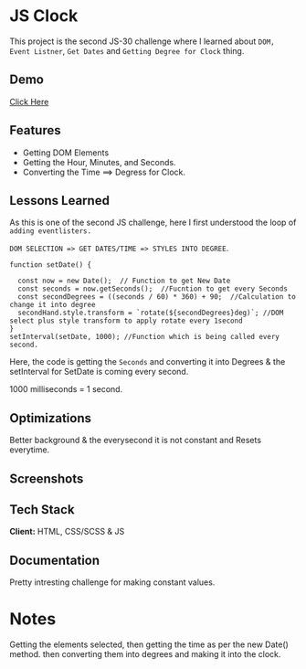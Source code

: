 
# JS Clock

This project is the second JS-30 challenge where I learned about ```DOM, Event Listner```, ```Get Dates``` and ```Getting Degree for Clock``` thing.


## Demo

[Click Here](https://skyz03.github.io/JS--Clock/)

## Features

- Getting DOM Elements
- Getting the Hour, Minutes, and Seconds.
- Converting the Time ==> Degress for Clock.

## Lessons Learned

As this is one of the second JS challenge, here I first understood the loop of ```adding eventlisters.```

```DOM SELECTION => GET DATES/TIME => STYLES INTO DEGREE```.

```
function setDate() {

  const now = new Date();  // Function to get New Date
  const seconds = now.getSeconds();  //Fucntion to get every Seconds 
  const secondDegrees = ((seconds / 60) * 360) + 90;  //Calculation to change it into degree
  secondHand.style.transform = `rotate(${secondDegrees}deg)`; //DOM select plus style transform to apply rotate every 1second
}
setInterval(setDate, 1000); //Function which is being called every second.
```

Here, the code is getting the ```Seconds``` and converting it into Degrees & the setInterval for SetDate is coming every second.

1000 milliseconds = 1 second.

## Optimizations

Better background & the everysecond it is not constant and Resets everytime.

## Screenshots

## Tech Stack

**Client:** HTML, CSS/SCSS & JS

## Documentation

Pretty intresting challenge for making constant values.

# Notes 

Getting the elements selected, then getting the time as per the new Date() method. then converting them into degrees and making it into the clock. 
